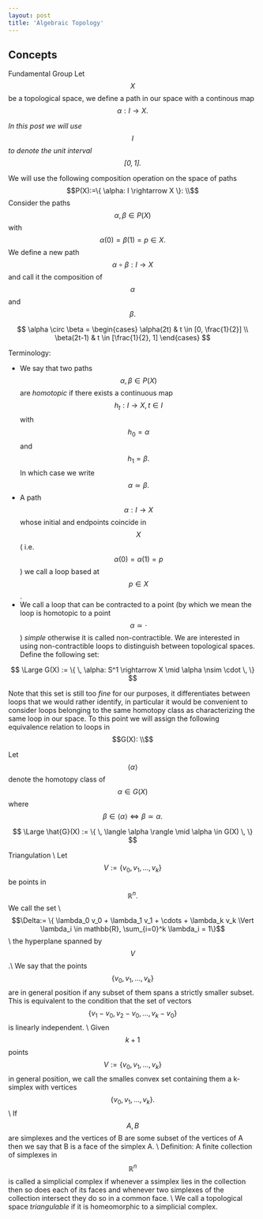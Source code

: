 ```yaml
---
layout: post
title: 'Algebraic Topology'
---
```


## Concepts

Fundamental Group
Let $$X$$ be a topological space, we define a path in our space with a continous map $$\alpha: I \rightarrow X.$$

*In this post we will use $$I$$ to denote the unit interval $$[0,1].$$*

We will use the following composition operation on the space of paths $$P(X):=\{ \alpha: I \rightarrow X \}: \\$$ 
Consider the paths $$\alpha , \beta \in P(X)$$ with $$\alpha(0) = \beta(1) = p \in X.$$ 
We define a new path $$\alpha \circ \beta : I \rightarrow X$$ and call it the composition of $$\alpha$$ and $$\beta.$$

$$
\alpha \circ \beta = 
        \begin{cases} 
          \alpha(2t) & t \in [0, \frac{1}{2}] \\
          \beta(2t-1) & t \in [\frac{1}{2}, 1] 
       \end{cases}
$$

Terminology:
-   We say that two paths $$\alpha , \beta \in P(X)$$ are *homotopic* if there exists a continuous map $$h_t: I \rightarrow X, t \in I$$ with $$h_0 = \alpha$$ and $$h_1 = \beta.$$ In which case we write $$\alpha \simeq \beta.$$
-   A path $$\alpha: I \rightarrow X$$ whose initial and endpoints coincide in $$X$$ ( i.e. $$\alpha(0) = \alpha(1) = p$$) we call a loop based at $$p \in X$$.
-   We call a loop that can be contracted to a point (by which we mean the loop is homotopic to a point $$\alpha \simeq \cdot$$) *simple* otherwise it is called non-contractible. 
We are interested in using non-contractible loops to distinguish between topological spaces. Define the following set:

$$
\Large
G(X) := \{ \, \alpha: S^1 \rightarrow X \mid \alpha \nsim \cdot \, \}
$$

Note that this set is still too *fine* for our purposes, it differentiates between loops that we would rather identify, in particular it would be convenient to consider loops belonging to the same homotopy class as characterizing the same loop in our space. To this point we will assign the following equivalence relation to loops in $$G(X): \\$$ 

Let $$ \langle \alpha \rangle$$ denote the homotopy class of $$\alpha \in G(X)$$ where $$\beta \in \langle \alpha \rangle \iff \beta \simeq \alpha .$$

$$
\Large
\hat{G}(X) := \{ \, \langle \alpha \rangle \mid \alpha \in G(X) \, \}
$$


Triangulation \\
Let $$V:= \{ v_0,v_1, \ldots ,v_k \}$$ be points in $$\mathbb{R}^n.$$ We call the set \\
$$\Delta:= \{ \lambda_0 v_0 + \lambda_1 v_1 + \cdots + \lambda_k v_k \Vert \lambda_i \in mathbb{R}, \sum_{i=0}^k \lambda_i = 1\}$$ \\
the hyperplane spanned by $$V$$.\\
We say that the points $$\{ v_0,v_1, \ldots ,v_k \}$$ are in general position if any subset of them spans a strictly smaller subset. This is equivalent to the condition that the set of vectors $$\{ v_1 - v_0,v_2 - v_0, \ldots ,v_k - v_0 \}$$ is linearly independent. \\
Given $$k+1$$ points $$V:= \{ v_0,v_1, \ldots ,v_k \}$$ in general position, we call the smalles convex set containing them a k-simplex with vertices $$\{ v_0,v_1, \ldots ,v_k \}.$$ \\
If $$A,B$$ are simplexes and the vertices of B are some subset of the vertices of A then we say that B is a face of the simplex A. \\
Definition: A finite collection of simplexes in $$\mathbb{R}^n$$ is called a simplicial complex if whenever a ssimplex lies in the collection then so does each of its faces and whenever two simplexes of the collection intersect they do so in a common face. \\
We call a topological space *triangulable* if it is homeomorphic to a simplicial complex.

